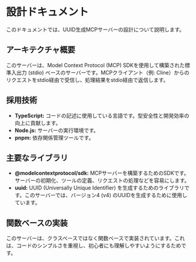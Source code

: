 # 設計ドキュメント

このドキュメントでは、UUID生成MCPサーバーの設計について説明します。

## アーキテクチャ概要

このサーバーは、Model Context Protocol (MCP) SDKを使用して構築された標準入出力 (stdio) ベースのサーバーです。MCPクライアント（例: Cline）からのリクエストをstdio経由で受信し、処理結果をstdio経由で返信します。

## 採用技術

*   **TypeScript:** コードの記述に使用している言語です。型安全性と開発効率の向上に貢献します。
*   **Node.js:** サーバーの実行環境です。
*   **pnpm:** 依存関係管理ツールです。

## 主要なライブラリ

*   **@modelcontextprotocol/sdk:** MCPサーバーを構築するためのSDKです。サーバーの初期化、ツールの定義、リクエストの処理などを容易にします。
*   **uuid:** UUID (Universally Unique Identifier) を生成するためのライブラリです。このサーバーでは、バージョン4 (v4) のUUIDを生成するために使用しています。

## 関数ベースの実装

このサーバーは、クラスベースではなく関数ベースで実装されています。これは、コードのシンプルさを重視し、初心者にも理解しやすいようにするためです。
